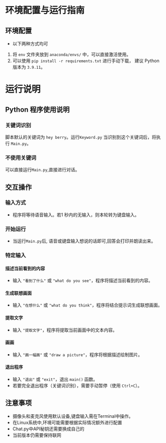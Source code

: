 # 环境配置与运行指南

## 环境配置
- 以下两种方式均可
1. 将 `env` 文件夹放到 `anaconda/envs/` 中，可以直接激活使用。
2. 可以使用 `pip install -r requirements.txt` 进行手动下载， 建议 Python 版本为 `3.9.11`。

# 运行说明

## Python 程序使用说明

### 关键词识别
脚本默认的关键词为 `hey berry`。运行`Keyword.py` 当识别到这个关键词后，将执行 `Main.py`。
### 不使用关键词
可以直接运行`Main.py`,直接进行对话。

## 交互操作

### 输入方式
- 程序将等待语音输入。若1 秒内的无输入，则本轮转为键盘输入。
### 开始运行
- 当运行`Main.py`后, 语音或键盘输入想说的话即可,回答会打印并朗读出来。

### 特定输入
#### 描述当前看到的内容
- 输入 `"看到了什么"` 或 `"what do you see"`，程序将描述当前看到的内容。

#### 生成联想画面
- 输入 `"在想什么"` 或 `"what do you think"`，程序将结合提示词生成联想画面。

#### 提取文字
- 输入 `"提取文字"`，程序将提取当前画面中的文本内容。

#### 画画
- 输入 `"画一幅画"` 或 `"draw a picture"`，程序将根据描述绘制图片。

#### 退出程序
- 输入 `"退出"` 或 `"exit"`，退出 `main()` 函数。
- 若要完全退出程序（关键词识别），需要手动暂停（使用 `Ctrl+C`）。

## 注意事项
- 摄像头和麦克风使用默认设备,键盘输入需在Terminal中操作。
- 在Linux系统中,环境可能需要根据实际情况额外进行配置
- Chat.py中API秘钥还需要换成自己的
- 当前版本仍需要保持联网
